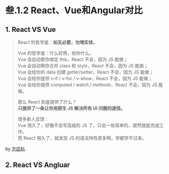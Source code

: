 # 叁.1.2 React、Vue和Angular对比

## 1. React VS Vue

> React 的哲学是：**如无必要，勿增实体**。
>
> Vue 的哲学是：什么好用，给你什么。  
> Vue 会自动帮你绑定 this，React 不会，因为 JS 能做；  
> Vue 会自动帮你合并 class 和 style，React 不会，因为 JS 能做；  
> Vue 会给你的 data 创建 getter/setter，React 不会，因为 JS 能做；  
> Vue 会给你提供 v-if / v-for / v-show，React 不会，因为 JS 能做；  
> Vue 会给你提供 computed / watch / methods，React 不会，因为 JS 能做。
>
> 那么 React 到底提供了什么？  
> **只提供了一条让你用原生 JS 解决所有 UI 问题的途径。**
>
> 很多新人反馈：  
> Vue 用久了，好像不会写高级的 JS 了，只会一些简单的，居然就能完成工作。  
> 而 React 用久了，就发现 JS 的语法特性真多啊，学都学不过来。

by [方应杭](https://www.zhihu.com/question/314428335/answer/644922545)

## 2. React VS Angluar

